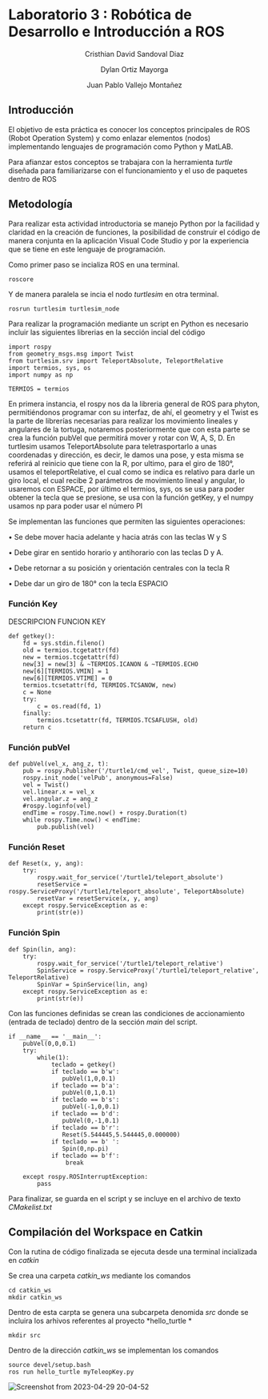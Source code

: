 # Laboratorio 3 : Robótica de Desarrollo e Introducción a ROS
<p align="center">
 Cristhian David Sandoval Diaz
</p>
<p align="center">
 Dylan Ortiz Mayorga
</p>
<p align="center">
 Juan Pablo Vallejo Montañez
</p>

## Introducción

El objetivo de esta práctica es conocer los conceptos principales de ROS (Robot Operation System) y como enlazar elementos (nodos) implementando lenguajes de programación como Python y MatLAB.

Para afianzar estos conceptos se trabajara con la herramienta *turtle* diseñada para familiarizarse con el funcionamiento y el uso de paquetes dentro de ROS 

## Metodología 

Para realizar esta actividad introductoria se manejo Python por la facilidad y claridad en la creación de funciones, la posibilidad de construir el código de manera conjunta en la aplicación Visual Code Studio y por la experiencia que se tiene en este lenguaje de programación.

Como primer paso se incializa ROS en una terminal.

```
roscore
```
Y de manera paralela se incia el nodo *turtlesim* en otra terminal.

```
rosrun turtlesim turtlesim_node
```
Para realizar la programación mediante un script en Python es necesario incluir las siguientes librerias en la sección incial del código

```
import rospy
from geometry_msgs.msg import Twist
from turtlesim.srv import TeleportAbsolute, TeleportRelative
import termios, sys, os
import numpy as np

TERMIOS = termios
```
En primera instancia, el rospy nos da la libreria general de ROS para phyton, permitiéndonos programar con su interfaz, de ahí, el geometry y el Twist es la parte de librerías necesarias para realizar los movimiento lineales y angulares de la tortuga, notaremos posteriormente que con esta parte se crea la función pubVel que permitirá mover y rotar con W, A, S, D. En turtlesim usamos TeleportAbsolute para teletrasportarlo a unas coordenadas y dirección, es decir, le damos una pose, y esta misma se referirá al reinicio que tiene con la R, por ultimo, para el giro de 180°, usamos el teleportRelative, el cual como se indica es relativo para darle un giro local, el cual recibe 2 parámetros de movimiento lineal y angular, lo usaremos con ESPACE, por último el termios, sys, os se usa para poder obtener la tecla que se presione, se usa con la función getKey, y el numpy usamos np para poder usar el número PI

Se implementan las funciones que permiten las siguientes operaciones:

• Se debe mover hacia adelante y hacia atrás con las teclas W y S

• Debe girar en sentido horario y antihorario con las teclas D y A.

• Debe retornar a su posición y orientación centrales con la tecla R

• Debe dar un giro de 180° con la tecla ESPACIO

### Función Key 

DESCRIPCION FUNCION KEY 

```
def getkey():
    fd = sys.stdin.fileno()
    old = termios.tcgetattr(fd)
    new = termios.tcgetattr(fd)
    new[3] = new[3] & ~TERMIOS.ICANON & ~TERMIOS.ECHO
    new[6][TERMIOS.VMIN] = 1
    new[6][TERMIOS.VTIME] = 0
    termios.tcsetattr(fd, TERMIOS.TCSANOW, new)
    c = None
    try:
        c = os.read(fd, 1)
    finally:
        termios.tcsetattr(fd, TERMIOS.TCSAFLUSH, old)
    return c
```


### Función pubVel
```
def pubVel(vel_x, ang_z, t):
    pub = rospy.Publisher('/turtle1/cmd_vel', Twist, queue_size=10)
    rospy.init_node('velPub', anonymous=False)
    vel = Twist()
    vel.linear.x = vel_x
    vel.angular.z = ang_z
    #rospy.loginfo(vel)
    endTime = rospy.Time.now() + rospy.Duration(t)
    while rospy.Time.now() < endTime:
        pub.publish(vel)
```

### Función Reset
```
def Reset(x, y, ang):
    try: 
        rospy.wait_for_service('/turtle1/teleport_absolute')
        resetService = rospy.ServiceProxy('/turtle1/teleport_absolute', TeleportAbsolute) 
        resetVar = resetService(x, y, ang)
    except rospy.ServiceException as e:
        print(str(e))
```

### Función Spin 
```
def Spin(lin, ang):
    try: 
        rospy.wait_for_service('/turtle1/teleport_relative')
        SpinService = rospy.ServiceProxy('/turtle1/teleport_relative', TeleportRelative) 
        SpinVar = SpinService(lin, ang)
    except rospy.ServiceException as e:
        print(str(e))
```


Con las funciones definidas se crean las condiciones de accionamiento (entrada de teclado) dentro de la sección *main* del script.

```
if __name__ == '__main__':
    pubVel(0,0,0.1)
    try:
        while(1):
            teclado = getkey()
            if teclado == b'w': 
               pubVel(1,0,0.1)
            if teclado == b'a': 
               pubVel(0,1,0.1)
            if teclado == b's': 
               pubVel(-1,0,0.1)
            if teclado == b'd': 
               pubVel(0,-1,0.1)
            if teclado == b'r': 
               Reset(5.544445,5.544445,0.000000)
            if teclado == b' ': 
               Spin(0,np.pi)
            if teclado == b'f': 
                break
            
    except rospy.ROSInterruptException:
        pass
```
Para finalizar, se guarda en el script y se incluye en el archivo de texto  *CMakelist.txt*

## Compilación del Workspace en Catkin

Con la rutina de código finalizada se ejecuta desde una terminal incializada en *catkin*

Se crea una carpeta *catkin_ws* mediante los comandos 

```
cd catkin_ws
mkdir catkin_ws
```
Dentro de esta carpta se genera una subcarpeta denomida *src* donde se incluira los arhivos referentes al proyecto *hello_turtle *

```
mkdir src
```

Dentro de la dirección *catkin_ws* se implementan los comandos 

```
source devel/setup.bash
ros run hello_turtle myTeleopKey.py
```


![Screenshot from 2023-04-29 20-04-52](https://user-images.githubusercontent.com/60625359/235330644-f1e985aa-0c94-4bd2-a400-4457aa18d9c7.png)


